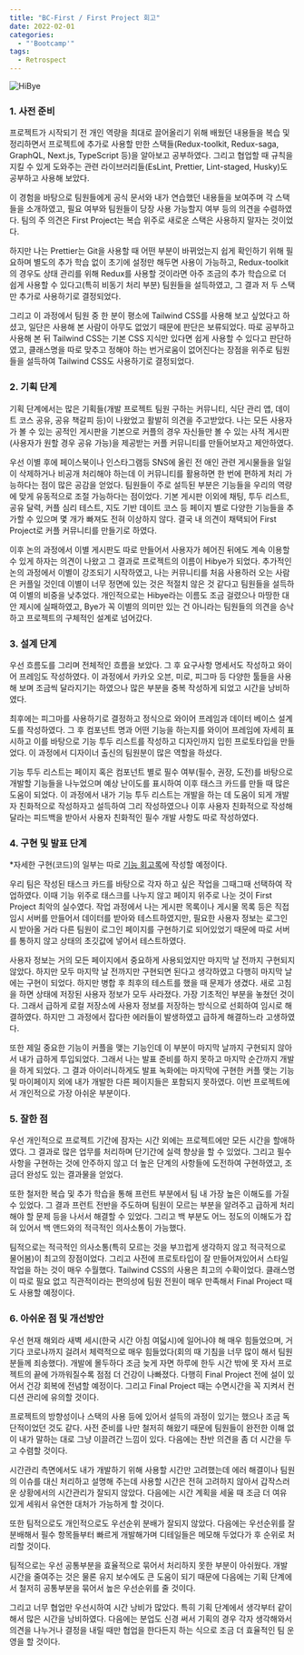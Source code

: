 ```yaml
---
title: "BC-First / First Project 회고"
date: 2022-02-01
categories:
  - "'Bootcamp'"
tags:
  - Retrospect
---
```


![HiBye](https://user-images.githubusercontent.com/84524514/152176365-3e3cfeda-615a-4e2f-acc0-1c0e8034b532.jpg)

### 1. 사전 준비

프로젝트가 시작되기 전 개인 역량을 최대로 끌어올리기 위해 배웠던 내용들을 복습 및 정리하면서 프로젝트에 추가로 사용할 만한 스택들(Redux-toolkit, Redux-saga, GraphQL, Next.js, TypeScript 등)을 알아보고 공부하였다. 그리고 협업할 때 규칙을 지킬 수 있게 도와주는 관련 라이브러리들(EsLint, Prettier, Lint-staged, Husky)도 공부하고 사용해 보았다.

이 경험을 바탕으로 팀원들에게 공식 문서와 내가 연습했던 내용들을 보여주며 각 스택들을 소개하였고, 필요 여부와 팀원들이 당장 사용 가능할지 여부 등의 의견을 수렴하였다. 팀의 주 의견은 First Project는 복습 위주로 새로운 스택은 사용하지 말자는 것이었다.

하지만 나는 Prettier는 Git을 사용할 때 어떤 부분이 바뀌었는지 쉽게 확인하기 위해 필요하며 별도의 추가 학습 없이 초기에 설정만 해두면 사용이 가능하고, Redux-toolkit의 경우도 상태 관리를 위해 Redux를 사용할 것이라면 아주 조금의 추가 학습으로 더 쉽게 사용할 수 있다고(특히 비동기 처리 부분) 팀원들을 설득하였고, 그 결과 저 두 스택만 추가로 사용하기로 결정되었다.

그리고 이 과정에서 팀원 중 한 분이 평소에 Tailwind CSS를 사용해 보고 싶었다고 하셨고, 일단은 사용해 본 사람이 아무도 없었기 때문에 판단은 보류되었다. 따로 공부하고 사용해 본 뒤 Tailwind CSS는 기본 CSS 지식만 있다면 쉽게 사용할 수 있다고 판단하였고, 클래스명을 따로 맞추고 정해야 하는 번거로움이 없어진다는 장점을 위주로 팀원들을 설득하여 Tailwind CSS도 사용하기로 결정되었다.

### 2. 기획 단계

기획 단계에서는 많은 기획들(개발 프로젝트 팀원 구하는 커뮤니티, 식단 관리 앱, 데이트 코스 공유, 공유 책갈피 등)이 나왔었고 활발히 의견을 주고받았다. 나는 모든 사용자가 볼 수 있는 공적인 게시판을 기본으로 커플의 경우 자신들만 볼 수 있는 사적 게시판(사용자가 원할 경우 공유 가능)을 제공받는 커플 커뮤니티를 만들어보자고 제안하였다.

우선 이별 후에 페이스북이나 인스타그램등 SNS에 올린 전 애인 관련 게시물들을 일일이 삭제하거나 비공개 처리해야 하는데 이 커뮤니티를 활용하면 한 번에 편하게 처리 가능하다는 점이 많은 공감을 얻었다. 팀원들이 주로 설득된 부분은 기능들을 우리의 역량에 맞게 유동적으로 조절 가능하다는 점이었다. 기본 게시판 이외에 채팅, 투두 리스트, 공유 달력, 커플 심리 테스트, 지도 기반 데이트 코스 등 페이지 별로 다양한 기능들을 추가할 수 있으며 몇 개가 빠져도 전혀 이상하지 않다. 결국 내 의견이 채택되어 First Project로 커플 커뮤니티를 만들기로 하였다.

이후 논의 과정에서 이별 게시판도 따로 만들어서 사용자가 헤어진 뒤에도 계속 이용할 수 있게 하자는 의견이 나왔고 그 결과로 프로젝트의 이름이 Hibye가 되었다. 추가적인 논의 과정에서 이별이 강조되기 시작하였고, 나는 커뮤니티를 처음 사용하러 오는 사람은 커플일 것인데 이별이 너무 정면에 있는 것은 적절치 않은 것 같다고 팀원들을 설득하여 이별의 비중을 낮추었다. 개인적으로는 Hibye라는 이름도 조금 걸렸으나 마땅한 대안 제시에 실패하였고, Bye가 꼭 이별의 의미만 있는 건 아니라는 팀원들의 의견을 승낙하고 프로젝트의 구체적인 설계로 넘어갔다.

### 3. 설계 단계

우선 흐름도를 그리며 전체적인 흐름을 보았다. 그 후 요구사항 명세서도 작성하고 와이어 프레임도 작성하였다. 이 과정에서 카카오 오븐, 미로, 피그마 등 다양한 툴들을 사용해 보며 조금씩 달라지기는 하였으나 많은 부분을 중복 작성하게 되었고 시간을 낭비하였다.

최후에는 피그마를 사용하기로 결정하고 정식으로 와이어 프레임과 데이터 베이스 설계도를 작성하였다. 그 후 컴포넌트 명과 어떤 기능을 하는지를 와이어 프레임에 자세히 표시하고 이를 바탕으로 기능 투두 리스트를 작성하고 디자인까지 입힌 프로토타입을 만들었다. 이 과정에서 디자이너 출신의 팀원분이 많은 역할을 하셨다.

기능 투두 리스트는 페이지 혹은 컴포넌트 별로 필수 여부(필수, 권장, 도전)를 바탕으로 개발할 기능들을 나누었으며 예상 난이도를 표시하여 이후 태스크 카드를 만들 때 많은 도움이 되었다. 이 과정에서 내가 기능 투두 리스트는 개발을 하는 데 도움이 되게 개발자 친화적으로 작성하자고 설득하여 그리 작성하였으나 이후 사용자 친화적으로 작성해달라는 피드백을 받아서 사용자 친화적인 필수 개발 사항도 따로 작성하였다.

### 4. 구현 및 발표 단계

\*자세한 구현(코드)의 일부는 따로 [기능 회고록](https://yuchanjeong.github.io/posts/bootcamp/bc-first-2/)에 작성할 예정이다.

우리 팀은 작성된 태스크 카드를 바탕으로 각자 하고 싶은 작업을 그때그때 선택하여 작업하였다. 이때 기능 위주로 태스크를 나누지 않고 페이지 위주로 나눈 것이 First Project 최악의 실수였다. 작업 과정에서 나는 게시판 목록이나 게시물 목록 등은 직접 임시 서버를 만들어서 데이터를 받아와 테스트하였지만, 필요한 사용자 정보는 로그인 시 받아올 거라 다른 팀원이 로그인 페이지를 구현하기로 되어있었기 때문에 따로 서버를 통하지 않고 상태의 초깃값에 넣어서 테스트하였다.

사용자 정보는 거의 모든 페이지에서 중요하게 사용되었지만 마지막 날 전까지 구현되지 않았다. 하지만 모두 마지막 날 전까지만 구현되면 된다고 생각하였고 다행히 마지막 날에는 구현이 되었다. 하지만 병합 후 최후의 테스트를 했을 때 문제가 생겼다. 새로 고침을 하면 상태에 저장된 사용자 정보가 모두 사라졌다. 가장 기초적인 부분을 놓쳤던 것이다. 그래서 급하게 로컬 저장소에 사용자 정보를 저장하는 방식으로 선회하여 임시로 해결하였다. 하지만 그 과정에서 잡다한 에러들이 발생하였고 급하게 해결하느라 고생하였다.

또한 제일 중요한 기능이 커플을 맺는 기능인데 이 부분이 마지막 날까지 구현되지 않아서 내가 급하게 투입되었다. 그래서 나는 발표 준비를 하지 못하고 마지막 순간까지 개발을 하게 되었다. 그 결과 아이러니하게도 발표 녹화에는 마지막에 구현한 커플 맺는 기능 및 마이페이지 외에 내가 개발한 다른 페이지들은 포함되지 못하였다. 이번 프로젝트에서 개인적으로 가장 아쉬운 부분이다.

### 5. 잘한 점

우선 개인적으로 프로젝트 기간에 잠자는 시간 외에는 프로젝트에만 모든 시간을 할애하였다. 그 결과로 많은 업무를 처리하며 단기간에 실력 향상을 할 수 있었다. 그리고 필수 사항을 구현하는 것에 안주하지 않고 더 높은 단계의 사항들에 도전하여 구현하였고, 조금더 완성도 있는 결과물을 얻었다.

또한 철저한 복습 및 추가 학습을 통해 프런트 부분에서 팀 내 가장 높은 이해도를 가질 수 있었다. 그 결과 프런트 전반을 주도하며 팀원이 모르는 부분을 알려주고 급하게 처리해야 할 문제 등을 나서서 해결할 수 있었다. 그리고 백 부분도 어느 정도의 이해도가 잡혀 있어서 백 앤드와의 적극적인 의사소통이 가능했다.

팀적으로는 적극적인 의사소통(특히 모르는 것을 부끄럽게 생각하지 않고 적극적으로 물어봄)이 최고의 장점이었다. 그리고 사전에 프로토타입이 잘 만들어져있어서 스타일 작업을 하는 것이 매우 수월했다. Tailwind CSS의 사용은 최고의 수확이었다. 클래스명이 따로 필요 없고 직관적이라는 편의성에 팀원 전원이 매우 만족해서 Final Project 때도 사용할 예정이다.

### 6. 아쉬운 점 및 개선방안

우선 현재 해외라 새벽 세시(한국 시간 아침 여덟시)에 일어나야 해 매우 힘들었으며, 거기다 코로나까지 걸려서 체력적으로 매우 힘들었다(회의 때 기침을 너무 많이 해서 팀원분들께 죄송했다). 개발에 몰두하다 조금 늦게 자면 하루에 한두 시간 밖에 못 자서 프로젝트의 끝에 가까워질수록 점점 더 건강이 나빠졌다. 다행히 Final Project 전에 설이 있어서 건강 회복에 전념할 예정이다. 그리고 Final Project 때는 수면시간을 꼭 지켜서 컨디션 관리에 유의할 것이다.

프로젝트의 방향성이나 스택의 사용 등에 있어서 설득의 과정이 있기는 했으나 조금 독단적이었던 것도 같다. 사전 준비를 나만 철저히 해왔기 때문에 팀원들이 완전한 이해 없이 내가 말하는 대로 그냥 이끌려간 느낌이 있다. 다음에는 찬반 의견을 좀 더 시간을 두고 수렴할 것이다.

시간관리 측면에서도 내가 개발하기 위해 사용할 시간만 고려했는데 에러 해결이나 팀원의 이슈를 대신 처리하고 설명해 주는데 사용할 시간은 전혀 고려하지 않아서 갑작스러운 상황에서의 시간관리가 잘되지 않았다. 다음에는 시간 계획을 세울 때 조금 더 여유 있게 세워서 유연한 대처가 가능하게 할 것이다.

또한 팀적으로도 개인적으로도 우선순위 분배가 잘되지 않았다. 다음에는 우선순위를 잘 분배해서 필수 항목들부터 빠르게 개발해가며 디테일들은 메모해 두었다가 후 순위로 처리할 것이다.

팀적으로는 우선 공통부분을 효율적으로 묶어서 처리하지 못한 부분이 아쉬웠다. 개발 시간을 줄여주는 것은 물론 유지 보수에도 큰 도움이 되기 때문에 다음에는 기획 단계에서 철저히 공통부분을 묶어서 높은 우선순위를 줄 것이다.

그리고 너무 협업만 우선시하여 시간 낭비가 많았다. 특히 기획 단계에서 생각부터 같이해서 많은 시간을 낭비하였다. 다음에는 분업도 신경 써서 기획의 경우 각자 생각해와서 의견을 나누거나 결정을 내릴 때만 협업을 한다든지 하는 식으로 조금 더 효율적인 팀 운영을 할 것이다.
